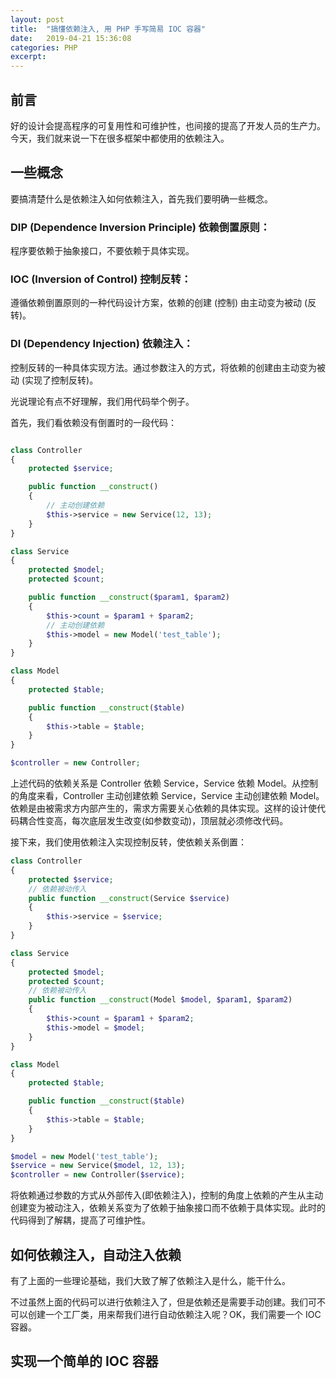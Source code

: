```yaml
---
layout: post
title:  "搞懂依赖注入, 用 PHP 手写简易 IOC 容器"
date:   2019-04-21 15:36:08
categories: PHP
excerpt: 
---
```


## 前言

好的设计会提高程序的可复用性和可维护性，也间接的提高了开发人员的生产力。今天，我们就来说一下在很多框架中都使用的依赖注入。

## 一些概念

要搞清楚什么是依赖注入如何依赖注入，首先我们要明确一些概念。

### DIP (Dependence Inversion Principle) 依赖倒置原则：

程序要依赖于抽象接口，不要依赖于具体实现。

### IOC (Inversion of Control) 控制反转：

遵循依赖倒置原则的一种代码设计方案，依赖的创建 (控制) 由主动变为被动 (反转)。

### DI (Dependency Injection) 依赖注入：

控制反转的一种具体实现方法。通过参数注入的方式，将依赖的创建由主动变为被动 (实现了控制反转)。

光说理论有点不好理解，我们用代码举个例子。

首先，我们看依赖没有倒置时的一段代码：

```php

class Controller
{
    protected $service;

    public function __construct()
    {
        // 主动创建依赖
        $this->service = new Service(12, 13); 
    }       
}

class Service
{
    protected $model;
    protected $count;

    public function __construct($param1, $param2)
    {
        $this->count = $param1 + $param2;
        // 主动创建依赖
        $this->model = new Model('test_table'); 
    }
}

class Model
{
    protected $table;

    public function __construct($table)
    {
        $this->table = $table;
    }
}

$controller = new Controller;

```

上述代码的依赖关系是 Controller 依赖 Service，Service 依赖 Model。从控制的角度来看，Controller 主动创建依赖 Service，Service 主动创建依赖 Model。依赖是由被需求方内部产生的，需求方需要关心依赖的具体实现。这样的设计使代码耦合性变高，每次底层发生改变(如参数变动)，顶层就必须修改代码。


接下来，我们使用依赖注入实现控制反转，使依赖关系倒置：
```php
class Controller
{
    protected $service;
    // 依赖被动传入
    public function __construct(Service $service)
    {
        $this->service = $service; 
    }       
}

class Service
{
    protected $model;
    protected $count;
    // 依赖被动传入
    public function __construct(Model $model, $param1, $param2)
    {
        $this->count = $param1 + $param2;
        $this->model = $model; 
    }
}

class Model
{
    protected $table;

    public function __construct($table)
    {
        $this->table = $table;
    }
}

$model = new Model('test_table');
$service = new Service($model, 12, 13);
$controller = new Controller($service);
```

将依赖通过参数的方式从外部传入(即依赖注入)，控制的角度上依赖的产生从主动创建变为被动注入，依赖关系变为了依赖于抽象接口而不依赖于具体实现。此时的代码得到了解耦，提高了可维护性。

## 如何依赖注入，自动注入依赖

有了上面的一些理论基础，我们大致了解了依赖注入是什么，能干什么。

不过虽然上面的代码可以进行依赖注入了，但是依赖还是需要手动创建。我们可不可以创建一个工厂类，用来帮我们进行自动依赖注入呢？OK，我们需要一个 IOC 容器。

## 实现一个简单的 IOC 容器

